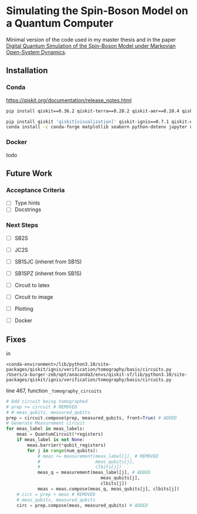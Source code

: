 # Simulating the Spin-Boson Model on a Quantum Computer

Minimal version of the code used in my master thesis and in the paper [Digital Quantum Simulation of the Spin-Boson Model under Markovian Open-System Dynamics](https://www.mdpi.com/1099-4300/24/12/1766).

## Installation


### Conda

<https://qiskit.org/documentation/release_notes.html>

```bash
pip install qiskit==0.36.2 qiskit-terra==0.20.2 qiskit-aer==0.10.4 qiskit-ignis==0.7.1 qiskit-ibmq-provider==0.19.1 qiskit-experiments
```

```bash
pip install qiskit 'qiskit[visualization]' qiskit-ignis==0.7.1 qiskit-experiments mypy pylint
conda install -c conda-forge matplotlib seaborn python-dotenv jupyter notebook qutip -y
```

### Docker

todo

## Future Work

### Acceptance Criteria

- [ ] Type hints
- [ ] Docstrings

### Next Steps

- [ ] SB2S
- [ ] JC2S
- [ ] SB1SJC (inheret from SB1S)
- [ ] SB1SPZ (inheret from SB1S)

- [ ] Circuit to latex
- [ ] Circuit to image
- [ ] Plotting
- [ ] Docker

## Fixes

in

```path
<conda-environment>/lib/python3.10/site-packages/qiskit/ignis/verification/tomography/basis/circuits.py
/Users/a-burger-zeb/opt/anaconda3/envs/qiskit-sf/lib/python3.10/site-packages/qiskit/ignis/verification/tomography/basis/circuits.py
```

line 467, function `_tomography_circuits`

```python
# Add circuit being tomographed
# prep += circuit # REMOVED
# # meas_qubits, measured_qubits
prep = circuit.compose(prep, measured_qubits, front=True) # ADDED
# Generate Measurement circuit
for meas_label in meas_labels:
    meas = QuantumCircuit(*registers)
    if meas_label is not None:
        meas.barrier(*qubit_registers)
        for j in range(num_qubits):
            # meas += measurement(meas_label[j], # REMOVED
            #                     meas_qubits[j], 
            #                     clbits[j]) 
            meas_q = measurement(meas_label[j], # ADDED
                                    meas_qubits[j], 
                                    clbits[j])
            meas = meas.compose(meas_q, meas_qubits[j], clbits[j]) 
    # circ = prep + meas # REMOVED
    # meas_qubits, measured_qubits
    circ = prep.compose(meas, measured_qubits) # ADDED
```
